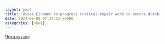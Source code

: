 ```yaml
---
layout: post
title: "Uisce Éireann to progress critical repair work to secure drinking water supply for the Greater Dublin Area | News Updates"
date: 2024-08-09 07:34:53 +0000
categories: [news]
---
```


[Читати далі](https://www.water.ie/news/uisce-eireann-progress-critical-repair-work-secure-drinking-water-supply-greater-dublin-area)
